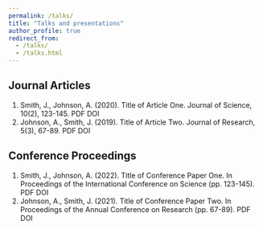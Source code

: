 ```yaml
---
permalink: /talks/
title: "Talks and presentations"
author_profile: true
redirect_from: 
  - /talks/
  - /talks.html
---
```


## Journal Articles
1. Smith, J., Johnson, A. (2020). Title of Article One. Journal of Science, 10(2), 123-145. PDF DOI
2. Johnson, A., Smith, J. (2019). Title of Article Two. Journal of Research, 5(3), 67-89. PDF DOI
## Conference Proceedings
1. Smith, J., Johnson, A. (2022). Title of Conference Paper One. In Proceedings of the International Conference on Science (pp. 123-145). PDF DOI
2. Johnson, A., Smith, J. (2021). Title of Conference Paper Two. In Proceedings of the Annual Conference on Research (pp. 67-89). PDF DOI
